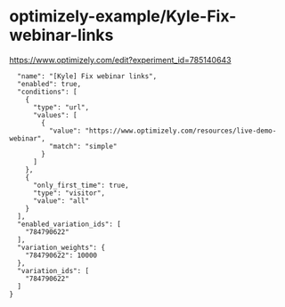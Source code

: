 optimizely-example/Kyle-Fix-webinar-links
========================================

https://www.optimizely.com/edit?experiment_id=785140643

```json{
  "name": "[Kyle] Fix webinar links",
  "enabled": true,
  "conditions": [
    {
      "type": "url",
      "values": [
        {
          "value": "https://www.optimizely.com/resources/live-demo-webinar",
          "match": "simple"
        }
      ]
    },
    {
      "only_first_time": true,
      "type": "visitor",
      "value": "all"
    }
  ],
  "enabled_variation_ids": [
    "784790622"
  ],
  "variation_weights": {
    "784790622": 10000
  },
  "variation_ids": [
    "784790622"
  ]
}
```